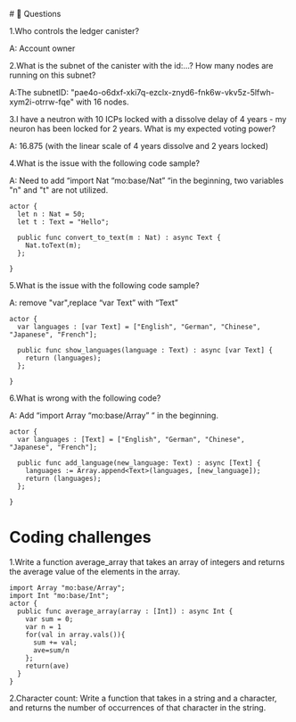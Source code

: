  #<a id="questions"> 🙋 Questions </a>

1.Who controls the ledger canister?

A: Account owner

2.What is the subnet of the canister with the id:…? How many nodes are running on this subnet?

A:The subnetID: "pae4o-o6dxf-xki7q-ezclx-znyd6-fnk6w-vkv5z-5lfwh-xym2i-otrrw-fqe"  with 16 nodes.

3.I have a neutron with 10 ICPs locked with a dissolve delay of 4 years - my neuron has been locked for 2 years. What is my expected voting power?

A: 16.875 (with the linear scale of 4 years dissolve and 2 years locked)

4.What is the issue with the following code sample? 

A:  Need to add “import Nat “mo:base/Nat” “in the beginning, two variables "n" and "t" are not utilized.
```
actor {
  let n : Nat = 50;
  let t : Text = "Hello";

  public func convert_to_text(m : Nat) : async Text {
    Nat.toText(m);
  };
 
}
```
5.What is the issue with the following code sample? 

A: remove "var",replace “var Text” with “Text”
```
actor {
  var languages : [var Text] = ["English", "German", "Chinese", "Japanese", "French"];

  public func show_languages(language : Text) : async [var Text] {
    return (languages);
  };
 
}
```
6.What is wrong with the following code?

A: Add “import Array “mo:base/Array” “ in the beginning.
```
actor {
  var languages : [Text] = ["English", "German", "Chinese", "Japanese", "French"];

  public func add_language(new_language: Text) : async [Text] {
    languages := Array.append<Text>(languages, [new_language]);
    return (languages);
  };
 
}
```

# <a id="coding-challenges"> Coding challenges </a>

1.Write a function average_array that takes an array of integers and returns the average value of the elements in the array.
```
import Array "mo:base/Array";
import Int "mo:base/Int";
actor {
  public func average_array(array : [Int]) : async Int {
    var sum = 0;
    var n = 1
    for(val in array.vals()){
      sum += val;
      ave=sum/n
    };
    return(ave)
  }
}
```
2.Character count: Write a function that takes in a string and a character, and returns the number of occurrences of that character in the string.
```

``` 
